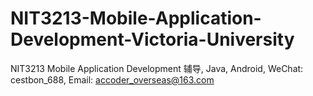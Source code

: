 # NIT3213-Mobile-Application-Development-Victoria-University
NIT3213 Mobile Application Development 辅导, Java, Android, WeChat: cestbon_688, Email: accoder_overseas@163.com
